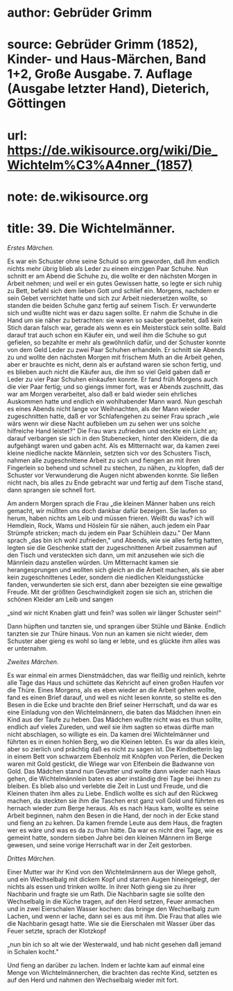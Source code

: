 # author: Gebrüder Grimm
# source: Gebrüder Grimm (1852), Kinder- und Haus-Märchen, Band 1+2, Große Ausgabe. 7. Auflage (Ausgabe letzter Hand), Dieterich, Göttingen
# url: https://de.wikisource.org/wiki/Die_Wichtelm%C3%A4nner_(1857)
# note: de.wikisource.org
# title: 39. Die Wichtelmänner.

*Erstes Märchen.* 

Es war ein Schuster ohne seine Schuld so arm geworden, daß ihm endlich nichts mehr übrig blieb als Leder zu einem einzigen Paar Schuhe. Nun schnitt er am Abend die Schuhe zu, die wollte er den nächsten Morgen in Arbeit nehmen; und weil er ein gutes Gewissen hatte, so legte er sich ruhig zu Bett, befahl sich dem lieben Gott und schlief ein. Morgens, nachdem er sein Gebet verrichtet hatte und sich zur Arbeit niedersetzen wollte, so standen die beiden Schuhe ganz fertig auf seinem Tisch. Er verwunderte sich und wußte nicht was er dazu sagen sollte. Er nahm die Schuhe in die Hand um sie näher zu betrachten: sie waren so sauber gearbeitet, daß kein Stich daran falsch war, gerade als wenn es ein Meisterstück sein sollte. Bald darauf trat auch schon ein Käufer ein, und weil ihm die Schuhe so gut gefielen, so bezahlte er mehr als gewöhnlich dafür, und der Schuster konnte von dem Geld Leder zu zwei Paar Schuhen erhandeln. Er schnitt sie Abends zu und wollte den nächsten Morgen mit frischem Muth an die Arbeit gehen, aber er brauchte es nicht, denn als er aufstand waren sie schon fertig, und es blieben auch nicht die Käufer aus, die ihm so viel Geld gaben daß er Leder zu vier Paar Schuhen einkaufen konnte. Er fand früh Morgens auch die vier Paar fertig; und so giengs immer fort, was er Abends zuschnitt, das war am Morgen verarbeitet, also daß er bald wieder sein ehrliches Auskommen  hatte und endlich ein wohlhabender Mann ward. Nun geschah es eines Abends nicht lange vor Weihnachten, als der Mann wieder zugeschnitten hatte, daß er vor Schlafengehen zu seiner Frau sprach „wie wärs wenn wir diese Nacht aufblieben um zu sehen wer uns solche hilfreiche Hand leistet?" Die Frau wars zufrieden und steckte ein Licht an; darauf verbargen sie sich in den Stubenecken, hinter den Kleidern, die da aufgehängt waren und gaben acht. Als es Mitternacht war, da kamen zwei kleine niedliche nackte Männlein, setzten sich vor des Schusters Tisch, nahmen alle zugeschnittene Arbeit zu sich und fiengen an mit ihren Fingerlein so behend und schnell zu stechen, zu nähen, zu klopfen, daß der Schuster vor Verwunderung die Augen nicht abwenden konnte. Sie ließen nicht nach, bis alles zu Ende gebracht war und fertig auf dem Tische stand, dann sprangen sie schnell fort. 

Am andern Morgen sprach die Frau „die kleinen Männer haben uns reich gemacht, wir müßten uns doch dankbar dafür bezeigen. Sie laufen so herum, haben nichts am Leib und müssen frieren. Weißt du was? ich will Hemdlein, Rock, Wams und Höslein für sie nähen, auch jedem ein Paar Strümpfe stricken; mach du jedem ein Paar Schühlein dazu." Der Mann sprach „das bin ich wohl zufrieden," und Abends, wie sie alles fertig hatten, legten sie die Geschenke statt der zugeschnittenen Arbeit zusammen auf den Tisch und versteckten sich dann, um mit anzusehen wie sich die Männlein dazu anstellen würden. Um Mitternacht kamen sie herangesprungen und wollten sich gleich an die Arbeit machen, als sie aber kein zugeschnittenes Leder, sondern die niedlichen Kleidungsstücke fanden, verwunderten sie sich erst, dann aber bezeigten sie eine gewaltige Freude. Mit der größten Geschwindigkeit zogen sie sich an, strichen die schönen Kleider am Leib und sangen 

„sind wir nicht Knaben glatt und fein? was sollen wir länger Schuster sein!" 

 Dann hüpften und tanzten sie, und sprangen über Stühle und Bänke. Endlich tanzten sie zur Thüre hinaus. Von nun an kamen sie nicht wieder, dem Schuster aber gieng es wohl so lang er lebte, und es glückte ihm alles was er unternahm. 

*Zweites Märchen.* 

Es war einmal ein armes Dienstmädchen, das war fleißig und reinlich, kehrte alle Tage das Haus und schüttete das Kehricht auf einen großen Haufen vor die Thüre. Eines Morgens, als es eben wieder an die Arbeit gehen wollte, fand es einen Brief darauf, und weil es nicht lesen konnte, so stellte es den Besen in die Ecke und brachte den Brief seiner Herrschaft, und da war es eine Einladung von den Wichtelmännern, die baten das Mädchen ihnen ein Kind aus der Taufe zu heben. Das Mädchen wußte nicht was es thun sollte, endlich auf vieles Zureden, und weil sie ihm sagten so etwas dürfte man nicht abschlagen, so willigte es ein. Da kamen drei Wichtelmänner und führten es in einen hohlen Berg, wo die Kleinen lebten. Es war da alles klein, aber so zierlich und prächtig daß es nicht zu sagen ist. Die Kindbetterin lag in einem Bett von schwarzem Ebenholz mit Knöpfen von Perlen, die Decken waren mit Gold gestickt, die Wiege war von Elfenbein die Badwanne von Gold. Das Mädchen stand nun Gevatter und wollte dann wieder nach Haus gehen, die Wichtelmännlein baten es aber inständig drei Tage bei ihnen zu bleiben. Es blieb also und verlebte die Zeit in Lust und Freude, und die Kleinen thaten ihm alles zu Liebe. Endlich wollte es sich auf den Rückweg machen, da steckten sie ihm die Taschen erst ganz voll Gold und führten es hernach wieder zum Berge heraus. Als es nach Haus kam, wollte es seine Arbeit beginnen, nahm den Besen in die Hand, der noch in der Ecke stand und fieng an zu kehren. Da kamen fremde Leute aus dem Haus, die fragten wer es wäre  und was es da zu thun hätte. Da war es nicht drei Tage, wie es gemeint hatte, sondern sieben Jahre bei den kleinen Männern im Berge gewesen, und seine vorige Herrschaft war in der Zeit gestorben. 

*Drittes Märchen.* 

Einer Mutter war ihr Kind von den Wichtelmännern aus der Wiege geholt, und ein Wechselbalg mit dickem Kopf und starren Augen hineingelegt, der nichts als essen und trinken wollte. In ihrer Noth gieng sie zu ihrer Nachbarin und fragte sie um Rath. Die Nachbarin sagte sie sollte den Wechselbalg in die Küche tragen, auf den Herd setzen, Feuer anmachen und in zwei Eierschalen Wasser kochen: das bringe den Wechselbalg zum Lachen, und wenn er lache, dann sei es aus mit ihm. Die Frau that alles wie die Nachbarin gesagt hatte. Wie sie die Eierschalen mit Wasser über das Feuer setzte, sprach der Klotzkopf 

„nun bin ich so alt wie der Westerwald, und hab nicht gesehen daß jemand in Schalen kocht." 

Und fieng an darüber zu lachen. Indem er lachte kam auf einmal eine Menge von Wichtelmännerchen, die brachten das rechte Kind, setzten es auf den Herd und nahmen den Wechselbalg wieder mit fort. 

